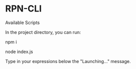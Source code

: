 # RPN-CLI

Available Scripts

In the project directory, you can run:

npm i

node index.js

Type in your expressions below the "Launching..." message.
